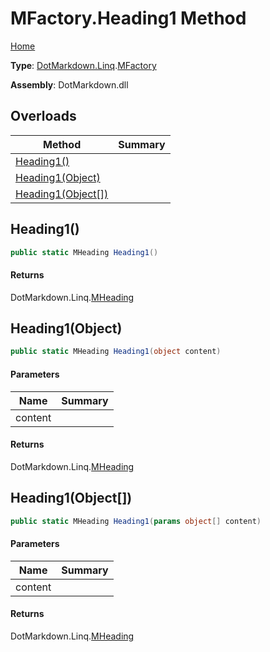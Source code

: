 # MFactory\.Heading1 Method

[Home](../../../../README.md)

**Type**: [DotMarkdown.Linq](../../README.md)\.[MFactory](../README.md)

**Assembly**: DotMarkdown\.dll

## Overloads

| Method | Summary |
| ------ | ------- |
| [Heading1()](#DotMarkdown_Linq_MFactory_Heading1) | |
| [Heading1(Object)](#DotMarkdown_Linq_MFactory_Heading1_System_Object_) | |
| [Heading1(Object\[\])](#DotMarkdown_Linq_MFactory_Heading1_System_Object___) | |

## Heading1\(\)<a name="DotMarkdown_Linq_MFactory_Heading1"></a>

```csharp
public static MHeading Heading1()
```

#### Returns

DotMarkdown\.Linq\.[MHeading](../../MHeading/README.md)

## Heading1\(Object\)<a name="DotMarkdown_Linq_MFactory_Heading1_System_Object_"></a>

```csharp
public static MHeading Heading1(object content)
```

#### Parameters

| Name | Summary |
| ---- | ------- |
| content | |

#### Returns

DotMarkdown\.Linq\.[MHeading](../../MHeading/README.md)

## Heading1\(Object\[\]\)<a name="DotMarkdown_Linq_MFactory_Heading1_System_Object___"></a>

```csharp
public static MHeading Heading1(params object[] content)
```

#### Parameters

| Name | Summary |
| ---- | ------- |
| content | |

#### Returns

DotMarkdown\.Linq\.[MHeading](../../MHeading/README.md)

